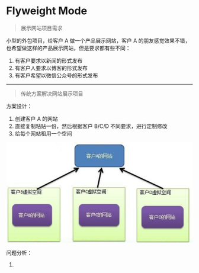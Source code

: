 # Flyweight Mode

> 展示网站项目需求

小型的外包项目，给客户 A 做一个产品展示网站，客户 A 的朋友感觉效果不错，也希望做这样的产品展示网站，但是要求都有些不同：

1. 有客户要求以新闻的形式发布
2. 有客户人要求以博客的形式发布
3. 有客户希望以微信公众号的形式发布

---

> 传统方案解决网站展示项目

方案设计：

1. 创建客户 A 的网站
2. 直接复制粘贴一份，然后根据客户 B/C/D 不同要求，进行定制修改
2. 给每个网站租用一个空间

![传统方式解决网站展示项目](./PictureMaterial/传统方式解决网站展示项目.png)

问题分析：

1. 



